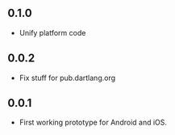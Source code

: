 ## 0.1.0

* Unify platform code

## 0.0.2

* Fix stuff for pub.dartlang.org

## 0.0.1

* First working prototype for Android and iOS.
